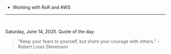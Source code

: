 - Working with RoR and AWS

---

<br>

<!-- quote_marker -->
Saturday, June 14, 2025. Quote of the day:

> "Keep your fears to yourself, but share your courage with others." - Robert Louis Stevenson
